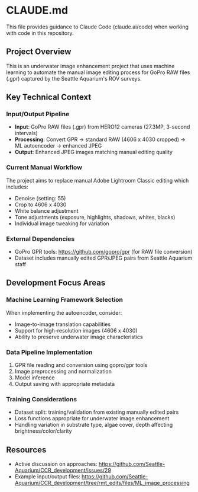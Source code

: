# CLAUDE.md

This file provides guidance to Claude Code (claude.ai/code) when working with code in this repository.

## Project Overview

This is an underwater image enhancement project that uses machine learning to automate the manual image editing process for GoPro RAW files (.gpr) captured by the Seattle Aquarium's ROV surveys.

## Key Technical Context

### Input/Output Pipeline
- **Input**: GoPro RAW files (.gpr) from HERO12 cameras (27.3MP, 3-second intervals)
- **Processing**: Convert GPR → standard RAW (4606 x 4030 cropped) → ML autoencoder → enhanced JPEG
- **Output**: Enhanced JPEG images matching manual editing quality

### Current Manual Workflow
The project aims to replace manual Adobe Lightroom Classic editing which includes:
- Denoise (setting: 55)
- Crop to 4606 x 4030
- White balance adjustment
- Tone adjustments (exposure, highlights, shadows, whites, blacks)
- Individual image tweaking for variation

### External Dependencies
- GoPro GPR tools: https://github.com/gopro/gpr (for RAW file conversion)
- Dataset includes manually edited GPR/JPEG pairs from Seattle Aquarium staff

## Development Focus Areas

### Machine Learning Framework Selection
When implementing the autoencoder, consider:
- Image-to-image translation capabilities
- Support for high-resolution images (4606 x 4030)
- Ability to preserve underwater image characteristics

### Data Pipeline Implementation
1. GPR file reading and conversion using gopro/gpr tools
2. Image preprocessing and normalization
3. Model inference
4. Output saving with appropriate metadata

### Training Considerations
- Dataset split: training/validation from existing manually edited pairs
- Loss functions appropriate for underwater image enhancement
- Handling variation in substrate type, algae cover, depth affecting brightness/color/clarity

## Resources
- Active discussion on approaches: https://github.com/Seattle-Aquarium/CCR_development/issues/29
- Example input/output files: https://github.com/Seattle-Aquarium/CCR_development/tree/rmt_edits/files/ML_image_processing